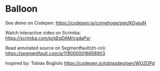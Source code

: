 # Balloon

See demo on Codepen: https://codepen.io/comehope/pen/KGveaN

Watch interactive video on Scrimba: https://scrimba.com/p/pEgDAM/cgdaPsr

Read annotated source on Segmentfault(zh-cn): https://segmentfault.com/a/1190000016668903

Inspired by: Tobias Bogliolo https://codepen.io/tobiasdev/pen/WOZOPd

